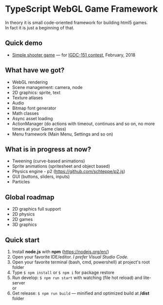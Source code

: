 # TypeScript WebGL Game Framework

In theory it is small code-oriented framework for building html5 games.  
In fact it is just a beginning of that.

## Quick demo
* [Simple shooter game](https://perfectdaemon.github.io/151/index.html) — for [IGDC-151 contest](http://igdc.ru/igdc_top.php?konkurs=151), February, 2018

## What have we got?
* WebGL rendering
* Scene management: camera, node
* 2D graphics: sprite, text
* Texture atlases
* Audio
* Bitmap font generator
* Math classes
* Async asset loading
* ActionManager (do actions with timeout, continuos and so on, no more timers at your Game class)
* Menu framework (Main Menu, Settings and so on)

## What is in progress at now?
* Tweening (curve-based animations)
* Sprite animations (spritesheet and object based)
* Physics engine - p2 (https://github.com/schteppe/p2.js)
* GUI (buttons, sliders, inputs)
* Particles

## Global roadmap
* 2D graphics full support
* 2D physics
* 2D games
* 3D graphics

## Quick start

1. Install **node.js** with **npm** (https://nodejs.org/en/)
1. Open your favorite IDE/editor. *I prefer Visual Studio Code.*
1. Open your favorite terminal (bash, cmd, powershell) at project's root folder
1. Type ``` $ npm install ``` or ```$ npm i``` for package restore
1. Run develop: ``` $ npm run start ``` with watching (file hot reload) and lite-server   
or
1. Get release: ```$ npm run build``` — minified and optimized build at **/dist** folder
